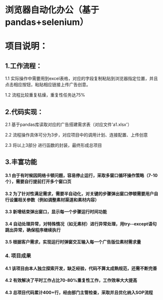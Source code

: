 
# 浏览器自动化办公（基于pandas+selenium）
# 项目说明：
## 1.工作流程：
 1.1 实际操作中需要用到excel表格，对应的字段复制粘贴到浏览器指定位置，并且点击相应按钮，粘贴相应链接上传广告创意。
 
 1.2 流程比较重复枯燥，重复性任务达75%
## 2.代码实现：
 2.1 基于pandas库读取对应的广告搭建需求表（对应文件'a1.xlsx'）
 
 2.2 流程操作具体可分为3步，对应项目中的调用计划、连接配置、上传创意

 2.3 将以上3部分 进行函数的封装，最终形成总项目

## 3.丰富功能
#### 3.1 由于有时候因网络卡顿问题，容易停止运行，采取多窗口循环操作策略（7-10个），需要自行提前打开多个窗口页
#### 3.2 为了针对性满足需求，需要半自动化，对关键的步骤弹出窗口停顿需要用户自行设置相关参数（例如调整素材渠道和素材内容）
#### 3.3 新增结束弹出窗口，显示每一个步骤运行时间功能
#### 3.4 自动处理异常，对特殊情况（如无素材）进行异常处理，用try--except语句跳出异常，确保程序继续执行
#### 3.5 根据客户需求，实现运行时弹窗交互输入每一个广告版位素材需求量

### 4. 项目成果
#### 4.1 该项目由本人独立探索开发，缺乏经验，代码不算太成熟规范，还需不断完善
#### 4.2 有效解决了平时工作占比70-80%重复性工作，工作效率大大提高
#### 4.3 总项目代码累计400+行，经由部门主管检查，采取并且优化纳入SOP流程
